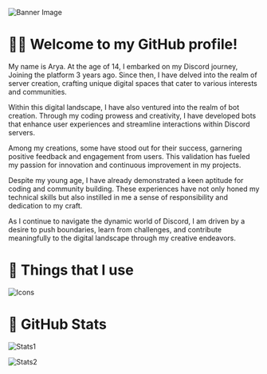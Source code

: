 ![Banner Image](https://media.discordapp.net/attachments/1205831813571022908/1220719478501802116/banner.png?ex=660ff69b&is=65fd819b&hm=0a5e2281863b9970c09f52ce64350b4edc5b5464724ec5847194f30a2ed7e409&=&format=webp&quality=lossless&width=1025&height=327)

# 👋🏻 Welcome to my GitHub profile!
My name is Arya. At the age of 14, I embarked on my Discord journey, Joining the platform 3 years ago. Since then, I have delved into the realm of server creation, crafting unique digital spaces that cater to various interests and communities.

Within this digital landscape, I have also ventured into the realm of bot creation. Through my coding prowess and creativity, I have developed bots that enhance user experiences and streamline interactions within Discord servers.

Among my creations, some have stood out for their success, garnering positive feedback and engagement from users. This validation has fueled my passion for innovation and continuous improvement in my projects.

Despite my young age, I have already demonstrated a keen aptitude for coding and community building. These experiences have not only honed my technical skills but also instilled in me a sense of responsibility and dedication to my craft.

As I continue to navigate the dynamic world of Discord, I am driven by a desire to push boundaries, learn from challenges, and contribute meaningfully to the digital landscape through my creative endeavors.

# 🌌 Things that I use
![Icons](https://skillicons.dev/icons?i=html,css,tailwind,js,nextjs,react,express,nodejs,python,vscodium)


# 🚀 GitHub Stats

![Stats1](https://github-readme-stats.vercel.app/api?username=notarya1000&count_private=true&show_icons=true&title_color=57cdf1&text_color=ffffff&icon_color=57cdf1&border_color=0d1117&bg_color=0d1117)

![Stats2](https://streak-stats.demolab.com/?user=notarya1000&background=0d1117&border=0d1117&stroke=57cdf1&ring=57cdf1&fire=57cdf1&currStreakNum=57cdf1&sideNums=57cdf1&currStreakLabel=57cdf1&sideLabels=57cdf1&dates=ffffff)
